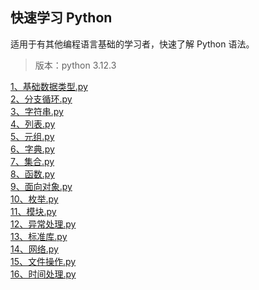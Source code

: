 ## 快速学习 Python
适用于有其他编程语言基础的学习者，快速了解 Python 语法。
> 版本：python 3.12.3

[1、基础数据类型.py](./1、基础数据类型.py)<br>
[2、分支循环.py](./2、分支循环.py)<br>
[3、字符串.py](./3、字符串.py)<br>
[4、列表.py](./4、列表.py)<br>
[5、元组.py](./5、元组.py)<br>
[6、字典.py](./6、字典.py)<br>
[7、集合.py](./7、集合.py)<br>
[8、函数.py](./8、函数.py)<br>
[9、面向对象.py](./9、面向对象.py)<br>
[10、枚举.py](./10、枚举.py)<br>
[11、模块.py](./11、模块.py)<br>
[12、异常处理.py](./12、异常处理.py)<br>
[13、标准库.py](./13、标准库.py)<br>
[14、网络.py](./14、网络.py)<br>
[15、文件操作.py](./15、文件操作.py)<br>
[16、时间处理.py](./16、时间处理.py)<br>